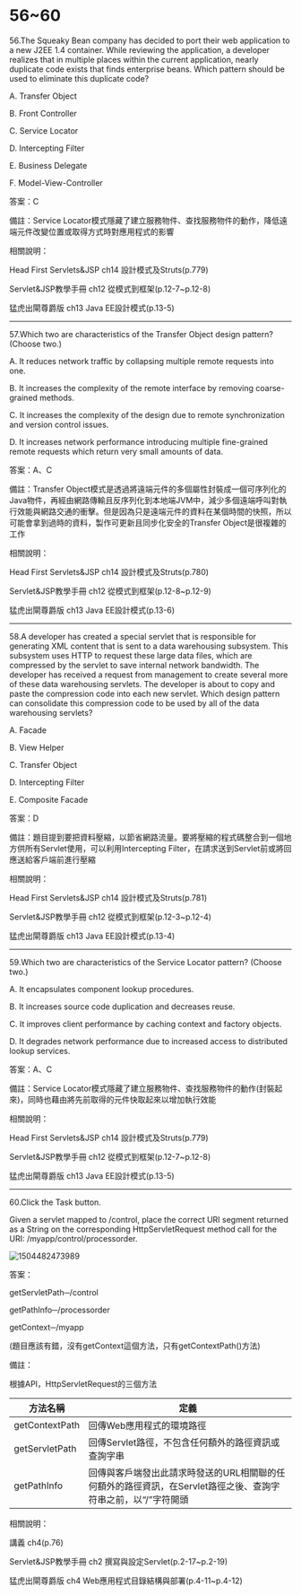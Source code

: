 56~60
========================
56.The Squeaky Bean company has decided to port their web application to a new J2EE 1.4 container. While reviewing the application, a developer realizes that in multiple places within the current application, nearly duplicate code exists that finds enterprise beans. Which pattern should be used to eliminate this duplicate code?

A.   Transfer Object 

B.   Front Controller 

C.   Service Locator 

D.   Intercepting Filter 

E.   Business Delegate 

F.   Model-View-Controller


答案：C

備註：Service Locator模式隱藏了建立服務物件、查找服務物件的動作，降低遠端元件改變位置或取得方式時對應用程式的影響

相關說明：

Head First Servlets&JSP ch14 設計模式及Struts(p.779)

Servlet&JSP教學手冊 ch12 從模式到框架(p.12-7~p.12-8)

猛虎出閘尊爵版 ch13 Java EE設計模式(p.13-5)

---
57.Which two are characteristics of the Transfer Object design pattern? (Choose two.)

A.   It reduces network traffic by collapsing multiple remote requests into one. 

B.   It increases the complexity of the remote interface by removing coarse-grained methods. 

C.   It increases the complexity of the design due to remote synchronization and version control issues. 

D.   It increases network performance introducing multiple fine-grained remote requests which return very small amounts of data.

答案：A、C

備註：Transfer Object模式是透過將遠端元件的多個屬性封裝成一個可序列化的Java物件，再經由網路傳輸且反序列化到本地端JVM中，減少多個遠端呼叫對執行效能與網路交通的衝擊。但是因為只是遠端元件的資料在某個時間的快照，所以可能會拿到過時的資料，製作可更新且同步化安全的Transfer Object是很複雜的工作


相關說明：

Head First Servlets&JSP ch14 設計模式及Struts(p.780)

Servlet&JSP教學手冊 ch12 從模式到框架(p.12-8~p.12-9)

猛虎出閘尊爵版 ch13 Java EE設計模式(p.13-6)

---
58.A developer has created a special servlet that is responsible for generating XML content that is sent to a data warehousing subsystem. This subsystem uses HTTP to request these large data files, which are compressed by the servlet to save internal network bandwidth. The developer has received a request from management to create several more of these data warehousing servlets. The developer is about to copy and paste the compression code into each new servlet.  Which design pattern can consolidate this compression code to be used by all of the data warehousing servlets?

A.   Facade 

B.   View Helper 

C.   Transfer Object 

D.   Intercepting Filter 

E.   Composite Facade

答案：D

備註：題目提到要把資料壓縮，以節省網路流量。要將壓縮的程式碼整合到一個地方供所有Servlet使用，可以利用Intercepting Filter，在請求送到Servlet前或將回應送給客戶端前進行壓縮

相關說明：

Head First Servlets&JSP ch14 設計模式及Struts(p.781)

Servlet&JSP教學手冊 ch12 從模式到框架(p.12-3~p.12-4)

猛虎出閘尊爵版 ch13 Java EE設計模式(p.13-4)

---
59.Which two are characteristics of the Service Locator pattern? (Choose two.)

A.   It encapsulates component lookup procedures. 

B.   It increases source code duplication and decreases reuse. 

C.   It improves client performance by caching context and factory objects. 

D.   It degrades network performance due to increased access to distributed lookup services.

答案：A、C

備註：Service Locator模式隱藏了建立服務物件、查找服務物件的動作(封裝起來)，同時也藉由將先前取得的元件快取起來以增加執行效能

相關說明：

Head First Servlets&JSP ch14 設計模式及Struts(p.779)

Servlet&JSP教學手冊 ch12 從模式到框架(p.12-7~p.12-8)

猛虎出閘尊爵版 ch13 Java EE設計模式(p.13-5)

---
60.Click the Task button. 

Given a servlet mapped to /control, place the correct URI segment returned as a String on the corresponding HttpServletRequest method call for the URI:  /myapp/control/processorder.

![1504482473989](file://media/24265.jpeg)

答案：

getServletPath─/control

getPathInfo─/processorder

getContext─/myapp

(題目應該有錯，沒有getContext這個方法，只有getContextPath()方法)

備註：

根據API，HttpServletRequest的三個方法

| 方法名稱 | 定義 |
| ----- | ----- |
|getContextPath|回傳Web應用程式的環境路徑|
|getServletPath|回傳Servlet路徑，不包含任何額外的路徑資訊或查詢字串|
|getPathInfo|回傳與客戶端發出此請求時發送的URL相關聯的任何額外的路徑資訊，在Servlet路徑之後、查詢字符串之前，以“/”字符開頭|

相關說明：

講義 ch4(p.76)

Servlet&JSP教學手冊 ch2 撰寫與設定Servlet(p.2-17~p.2-19)

猛虎出閘尊爵版 ch4 Web應用程式目錄結構與部署(p.4-11~p.4-12)
